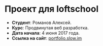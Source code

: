 # Проект для loftschool

* **Студент**: Романов Алексей.
* **Курс**: Продвинутая веб разработка.
* **Дата начала**: 4 июня 2017 года.
* **Ссылка на сайт**: [portfolio.slow.im](https://portfolio.slow.im/)
